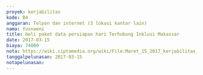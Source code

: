 ```yaml
---
proyek: kerjabilitas
kode: B4
anggaran: Telpon dan internet (3 lokasi kantor lain)
nama: Yusnaeni
title: beli paket data persiapan hari Terhubung Inklusi Makassar
date: 2017-03-15
biaya: 74000
nota: https://wiki.ciptamedia.org/wiki/File:Maret_15_2017_kerjabilitas_B4_paket_data_neni.jpg
tanggalpelunasan: 2017-03-15
notapelunasan:
---
```


